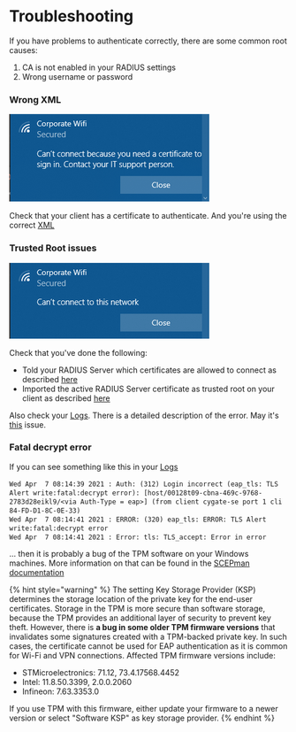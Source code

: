 # Troubleshooting

If you have problems to authenticate correctly, there are some common root causes: 

1. CA is not enabled in your RADIUS settings
2. Wrong username or password

### Wrong XML 

![](../.gitbook/assets/image%20%2828%29.png)

Check that your client has a certificate to authenticate. And you're using the correct [XML](../portal/settings-trusted-roots/xml.md#wifi)

### Trusted Root issues 

![](../.gitbook/assets/image%20%2831%29.png)

Check that you've done the following: 

* Told your RADIUS Server which certificates are allowed to connect as described [here](../portal/settings-trusted-roots/trusted-roots.md#add)
* Imported the active RADIUS Server certificate as trusted root on your client as described [here](../azure/trusted-root.md#to-add-a-trusted-root-profile-for-your-clients)

Also check your [Logs](../portal/log.md#logs). There is a detailed description of the error. May it's [this](trubleshooting.md#fatal-decrypt-error) issue.

### Fatal decrypt error

If you can see something like this in your [Logs](../portal/log.md#logs)

```text
Wed Apr  7 08:14:39 2021 : Auth: (312) Login incorrect (eap_tls: TLS Alert write:fatal:decrypt error): [host/00128t09-cbna-469c-9768-2783d28eikl9/<via Auth-Type = eap>] (from client cygate-se port 1 cli 84-FD-D1-8C-0E-33)
Wed Apr  7 08:14:41 2021 : ERROR: (320) eap_tls: ERROR: TLS Alert write:fatal:decrypt error
Wed Apr  7 08:14:41 2021 : Error: tls: TLS_accept: Error in error
```

... then it is probably a bug of the TPM software on your Windows machines. More information on that can be found in the [SCEPman documentation](https://docs.scepman.com/certificate-deployment/microsoft-intune/windows-10)

{% hint style="warning" %}
The setting Key Storage Provider \(KSP\) determines the storage location of the private key for the end-user certificates. Storage in the TPM is more secure than software storage, because the TPM provides an additional layer of security to prevent key theft. However, there is **a bug in some older TPM firmware versions** that invalidates some signatures created with a TPM-backed private key. In such cases, the certificate cannot be used for EAP authentication as it is common for Wi-Fi and VPN connections. Affected TPM firmware versions include:

* STMicroelectronics: 71.12, 73.4.17568.4452
* Intel: 11.8.50.3399, 2.0.0.2060
* Infineon: 7.63.3353.0

If you use TPM with this firmware, either update your firmware to a newer version or select "Software KSP" as key storage provider.
{% endhint %}


